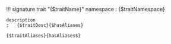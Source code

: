 !!! signature trait "{$traitName}"
    namespace
    :   {$traitNamespace}

    description
    :   {$traitDesc}{$hasAliases}

    {$traitAliases}{hasAliases$}
